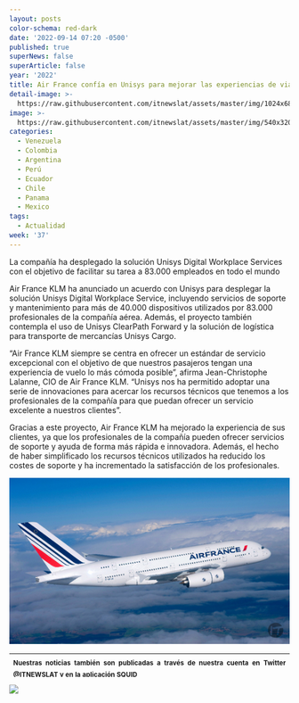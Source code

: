 ```yaml
---
layout: posts
color-schema: red-dark
date: '2022-09-14 07:20 -0500'
published: true
superNews: false
superArticle: false
year: '2022'
title: Air France confía en Unisys para mejorar las experiencias de viaje
detail-image: >-
  https://raw.githubusercontent.com/itnewslat/assets/master/img/1024x680/airfrance-g.jpg
image: >-
  https://raw.githubusercontent.com/itnewslat/assets/master/img/540x320/airfrance-p.jpg
categories:
  - Venezuela
  - Colombia
  - Argentina
  - Perú
  - Ecuador
  - Chile
  - Panama
  - Mexico
tags:
  - Actualidad
week: '37'
---
```

La compañía ha desplegado la solución Unisys Digital Workplace Services con el objetivo de facilitar su tarea a 83.000 empleados en todo el mundo
 
Air France KLM ha anunciado un acuerdo con Unisys para desplegar la solución Unisys Digital Workplace Service, incluyendo servicios de soporte y mantenimiento para más de 40.000 dispositivos utilizados por 83.000 profesionales de la compañía aérea. Además, el proyecto también contempla el uso de Unisys ClearPath Forward y la solución de logística para transporte de mercancías Unisys Cargo.
 
“Air France KLM siempre se centra en ofrecer un estándar de servicio excepcional con el objetivo de que nuestros pasajeros tengan una experiencia de vuelo lo más cómoda posible”, afirma Jean-Christophe Lalanne, CIO de Air France KLM. “Unisys nos ha permitido adoptar una serie de innovaciones para acercar los recursos técnicos que tenemos  a los profesionales de la compañía para que puedan ofrecer un servicio excelente a nuestros clientes”. 
 
Gracias a este proyecto, Air France KLM ha mejorado la experiencia de sus clientes, ya que los profesionales de la compañía pueden ofrecer servicios de soporte y ayuda de forma más rápida e innovadora. Además, el hecho de haber simplificado los recursos técnicos utilizados ha reducido los costes de soporte y ha incrementado la satisfacción de los profesionales.

![](https://raw.githubusercontent.com/itnewslat/assets/master/img/540x320/airfrance-p.jpg)

<table style="height: 42px;" width="569">
<tbody>
<tr>
<td style="text-align: justify;"><sub><strong>Nuestras noticias también son publicadas a través de nuestra cuenta en Twitter <a href="https://twitter.com/itnewslat?lang=es">@ITNEWSLAT</a> y en la aplicación <a href="https://squidapp.co/en/">SQUID</a></strong></sub></td>
</tr>
</tbody>
</table>

<img src="https://tracker.metricool.com/c3po.jpg?hash=56f88a41e39ab42c063cc51676587a04"/>